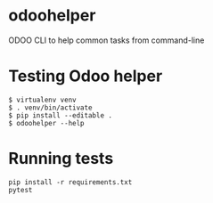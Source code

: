 # odoohelper
ODOO CLI to help common tasks from command-line

# Testing Odoo helper

```
$ virtualenv venv
$ . venv/bin/activate
$ pip install --editable .
$ odoohelper --help
```

# Running tests

```
pip install -r requirements.txt
pytest
```